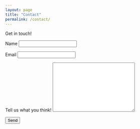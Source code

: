 ```yaml
---
layout: page
title: "Contact"
permalink: /contact/
---
```


Get in touch!

<form name="contact" netlify>
  <p>
    <label>Name <input type="text" name="name" required/></label>
  </p>
  <p>
    <label>Email <input type="email" name="email" required/></label>
  </p>
  <label for = "desc">Tell us what you think! </label>
    <textarea id = "desc" name="desc" rows = "10" cols = "30"></textarea>
  <p>
    <button type="submit">Send</button>
  </p>
</form>
